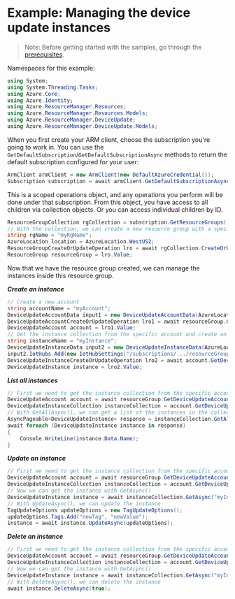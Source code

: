 # Example: Managing the device update instances

>Note: Before getting started with the samples, go through the [prerequisites](https://github.com/Azure/azure-sdk-for-net/tree/main/sdk/resourcemanager/Azure.ResourceManager#prerequisites).

Namespaces for this example:
```C# Snippet:Manage_Instances_Namespaces
using System;
using System.Threading.Tasks;
using Azure.Core;
using Azure.Identity;
using Azure.ResourceManager.Resources;
using Azure.ResourceManager.Resources.Models;
using Azure.ResourceManager.DeviceUpdate;
using Azure.ResourceManager.DeviceUpdate.Models;
```

When you first create your ARM client, choose the subscription you're going to work in. You can use the `GetDefaultSubscription`/`GetDefaultSubscriptionAsync` methods to return the default subscription configured for your user:

```C# Snippet:Readme_DefaultSubscription
ArmClient armClient = new ArmClient(new DefaultAzureCredential());
Subscription subscription = await armClient.GetDefaultSubscriptionAsync();
```

This is a scoped operations object, and any operations you perform will be done under that subscription. From this object, you have access to all children via collection objects. Or you can access individual children by ID.

```C# Snippet:Readme_GetResourceGroupCollection
ResourceGroupCollection rgCollection = subscription.GetResourceGroups();
// With the collection, we can create a new resource group with a specific name
string rgName = "myRgName";
AzureLocation location = AzureLocation.WestUS2;
ResourceGroupCreateOrUpdateOperation lro = await rgCollection.CreateOrUpdateAsync(true, rgName, new ResourceGroupData(location));
ResourceGroup resourceGroup = lro.Value;
```

Now that we have the resource group created, we can manage the instances inside this resource group.

***Create an instance***

```C# Snippet:Managing_Instances_CreateAnInstance
// Create a new account
string accountName = "myAccount";
DeviceUpdateAccountData input1 = new DeviceUpdateAccountData(AzureLocation.WestUS2);
DeviceUpdateAccountCreateOrUpdateOperation lro1 = await resourceGroup.GetDeviceUpdateAccounts().CreateOrUpdateAsync(true, accountName, input1);
DeviceUpdateAccount account = lro1.Value;
// Get the instance collection from the specific account and create an instance
string instanceName = "myInstance";
DeviceUpdateInstanceData input2 = new DeviceUpdateInstanceData(AzureLocation.WestUS2);
input2.IotHubs.Add(new IotHubSettings("/subscriptions/.../resourceGroups/.../providers/Microsoft.Devices/IotHubs/..."));
DeviceUpdateInstanceCreateOrUpdateOperation lro2 = await account.GetDeviceUpdateInstances().CreateOrUpdateAsync(true, instanceName, input2);
DeviceUpdateInstance instance = lro2.Value;
```

***List all instances***

```C# Snippet:Managing_Instances_ListAllInstances
// First we need to get the instance collection from the specific account
DeviceUpdateAccount account = await resourceGroup.GetDeviceUpdateAccounts().GetAsync("myAccount");
DeviceUpdateInstanceCollection instanceCollection = account.GetDeviceUpdateInstances();
// With GetAllAsync(), we can get a list of the instances in the collection
AsyncPageable<DeviceUpdateInstance> response = instanceCollection.GetAllAsync();
await foreach (DeviceUpdateInstance instance in response)
{
    Console.WriteLine(instance.Data.Name);
}
```

***Update an instance***

```C# Snippet:Managing_Instances_UpdateAnInstance
// First we need to get the instance collection from the specific account
DeviceUpdateAccount account = await resourceGroup.GetDeviceUpdateAccounts().GetAsync("myAccount");
DeviceUpdateInstanceCollection instanceCollection = account.GetDeviceUpdateInstances();
// Now we can get the instance with GetAsync()
DeviceUpdateInstance instance = await instanceCollection.GetAsync("myInstance");
// With UpdateAsync(), we can update the instance
TagUpdateOptions updateOptions = new TagUpdateOptions();
updateOptions.Tags.Add("newTag", "newValue");
instance = await instance.UpdateAsync(updateOptions);
```

***Delete an instance***

```C# Snippet:Managing_Instances_DeleteAnInstance
// First we need to get the instance collection from the specific account
DeviceUpdateAccount account = await resourceGroup.GetDeviceUpdateAccounts().GetAsync("myAccount");
DeviceUpdateInstanceCollection instanceCollection = account.GetDeviceUpdateInstances();
// Now we can get the instance with GetAsync()
DeviceUpdateInstance instance = await instanceCollection.GetAsync("myInstance");
// With DeleteAsync(), we can delete the instance
await instance.DeleteAsync(true);
```
